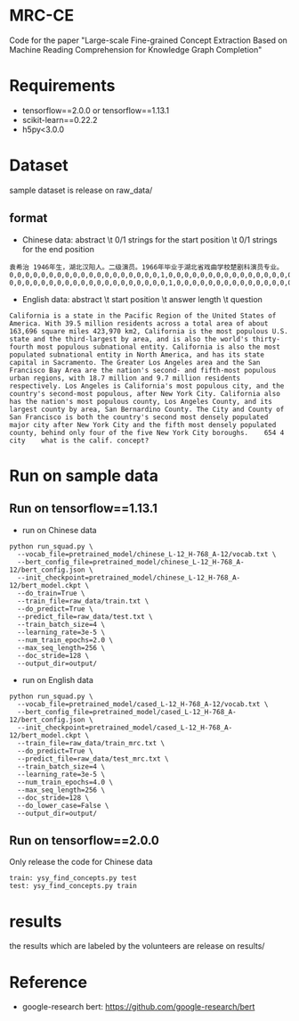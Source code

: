 # MRC-CE
Code for the paper "Large-scale Fine-grained Concept Extraction Based on Machine Reading Comprehension for Knowledge Graph Completion"

# Requirements
- tensorflow==2.0.0  or  tensorflow==1.13.1
- scikit-learn==0.22.2  
- h5py<3.0.0

# Dataset
sample dataset is release on raw_data/
## format
- Chinese data: abstract \t 0/1 strings for the start position \t 0/1 strings for the end position
```
袁希治 1946年生，湖北汉阳人。二级演员。1966年毕业于湖北省戏曲学校楚剧科演员专业。	0,0,0,0,0,0,0,0,0,0,0,0,0,0,0,0,0,0,0,1,0,0,0,0,0,0,0,0,0,0,0,0,0,0,0,0,0,0,0,0,0,0,0,0,0	0,0,0,0,0,0,0,0,0,0,0,0,0,0,0,0,0,0,0,0,1,0,0,0,0,0,0,0,0,0,0,0,0,0,0,0,0,0,0,0,0,0,0,0,0
```
- English data: abstract \t start position \t answer length \t question
```
California is a state in the Pacific Region of the United States of America. With 39.5 million residents across a total area of about 163,696 square miles 423,970 km2, California is the most populous U.S. state and the third-largest by area, and is also the world's thirty-fourth most populous subnational entity. California is also the most populated subnational entity in North America, and has its state capital in Sacramento. The Greater Los Angeles area and the San Francisco Bay Area are the nation's second- and fifth-most populous urban regions, with 18.7 million and 9.7 million residents respectively. Los Angeles is California's most populous city, and the country's second-most populous, after New York City. California also has the nation's most populous county, Los Angeles County, and its largest county by area, San Bernardino County. The City and County of San Francisco is both the country's second most densely populated major city after New York City and the fifth most densely populated county, behind only four of the five New York City boroughs.	654	4	city	what is the calif. concept?
```

# Run on sample data
## Run on tensorflow==1.13.1
- run on Chinese data
```
python run_squad.py \
  --vocab_file=pretrained_model/chinese_L-12_H-768_A-12/vocab.txt \
  --bert_config_file=pretrained_model/chinese_L-12_H-768_A-12/bert_config.json \
  --init_checkpoint=pretrained_model/chinese_L-12_H-768_A-12/bert_model.ckpt \
  --do_train=True \
  --train_file=raw_data/train.txt \
  --do_predict=True \
  --predict_file=raw_data/test.txt \
  --train_batch_size=4 \
  --learning_rate=3e-5 \
  --num_train_epochs=2.0 \
  --max_seq_length=256 \
  --doc_stride=128 \
  --output_dir=output/
```
- run on English data
```
python run_squad.py \
  --vocab_file=pretrained_model/cased_L-12_H-768_A-12/vocab.txt \
  --bert_config_file=pretrained_model/cased_L-12_H-768_A-12/bert_config.json \
  --init_checkpoint=pretrained_model/cased_L-12_H-768_A-12/bert_model.ckpt \
  --train_file=raw_data/train_mrc.txt \
  --do_predict=True \
  --predict_file=raw_data/test_mrc.txt \
  --train_batch_size=4 \
  --learning_rate=3e-5 \
  --num_train_epochs=4.0 \
  --max_seq_length=256 \
  --doc_stride=128 \
  --do_lower_case=False \
  --output_dir=output/
```
## Run on tensorflow==2.0.0
Only release the code for Chinese data
```
train: ysy_find_concepts.py test
test: ysy_find_concepts.py train
```
# results
the results which are labeled by the volunteers are release on results/

# Reference
- google-research bert: <https://github.com/google-research/bert>
